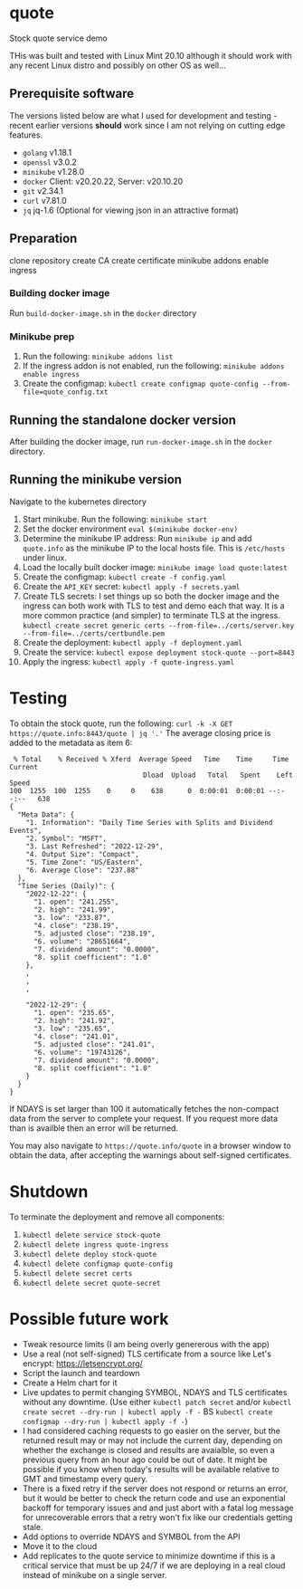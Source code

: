 # quote
Stock quote service demo

THis was built and tested with Linux Mint 20.10 although it should work with any recent Linux distro and possibly on other OS as well...

## Prerequisite software
The versions listed below are what I used for development and testing - recent earlier versions **should** work since I am not relying on cutting edge features.
- `golang` v1.18.1
- `openssl` v3.0.2
- `minikube` v1.28.0
- `docker` Client: v20.20.22, Server: v20.10.20
- `git` v2.34.1
- `curl` v7.81.0 
- `jq` jq-1.6 (Optional for viewing json in an attractive format)

## Preparation
clone repository
create CA
create certificate
minikube addons enable ingress

### Building docker image
Run `build-docker-image.sh` in the `docker` directory

### Minikube prep
1. Run the following:
`minikube addons list`
2. If the ingress addon is not enabled, run the following:
`minikube addons enable ingress`
3. Create the configmap:
`kubectl create configmap quote-config --from-file=quote_config.txt`


## Running the standalone docker version
After building the docker image, run `run-docker-image.sh` in the `docker` directory.

## Running the minikube version
Navigate to the kubernetes directory
1. Start minikube.  Run the following:
`minikube start`
2. Set the docker environment
`eval $(minikube docker-env)`
3. Determine the minikube IP address:
Run `minikube ip` and add `quote.info` as the minikube IP to the local hosts file.  This is `/etc/hosts` under linux.
4. Load the locally built docker image:
`minikube image load quote:latest`
5. Create the configmap:
`kubectl create -f config.yaml`
6. Create the `API_KEY` secret:
`kubectl apply -f secrets.yaml`
7. Create TLS secrets:
I set things up so both the docker image and the ingress can both work with TLS to test and demo each that way.  It is a more common practice (and simpler) to terminate TLS at the ingress.
`kubectl create secret generic certs --from-file=../certs/server.key --from-file=../certs/certbundle.pem`
8. Create the deployment:
`kubectl apply -f deployment.yaml`
9. Create the service:
`kubectl expose deployment stock-quote --port=8443`
10. Apply the ingress:
`kubectl apply -f quote-ingress.yaml`

# Testing
To obtain the stock quote, run the following:
`curl -k -X GET https://quote.info:8443/quote | jq '.'`
The average closing price is added to the metadata as item 6:
```
 % Total    % Received % Xferd  Average Speed   Time    Time     Time  Current
                                 Dload  Upload   Total   Spent    Left  Speed
100  1255  100  1255    0     0    638      0  0:00:01  0:00:01 --:--:--   638
{
  "Meta Data": {
    "1. Information": "Daily Time Series with Splits and Dividend Events",
    "2. Symbol": "MSFT",
    "3. Last Refreshed": "2022-12-29",
    "4. Output Size": "Compact",
    "5. Time Zone": "US/Eastern",
    "6. Average Close": "237.88"
  },
  "Time Series (Daily)": {
    "2022-12-22": {
      "1. open": "241.255",
      "2. high": "241.99",
      "3. low": "233.87",
      "4. close": "238.19",
      "5. adjusted close": "238.19",
      "6. volume": "28651664",
      "7. dividend amount": "0.0000",
      "8. split coefficient": "1.0"
    },
    ,
    ,
    ,

    "2022-12-29": {
      "1. open": "235.65",
      "2. high": "241.92",
      "3. low": "235.65",
      "4. close": "241.01",
      "5. adjusted close": "241.01",
      "6. volume": "19743126",
      "7. dividend amount": "0.0000",
      "8. split coefficient": "1.0"
    }
  }
}
```
If NDAYS is set larger than 100 it automatically fetches the non-compact data from the server to complete your request.  If you request more data than is availble then an error will be returned.

You may also navigate to `https://quote.info/quote` in a browser window to obtain the data, after accepting the warnings about self-signed certificates.

# Shutdown
To terminate the deployment and remove all components:
1. `kubectl delete service stock-quote`
2. `kubectl delete ingress quote-ingress`
3. `kubectl delete deploy stock-quote`
4. `kubectl delete configmap quote-config`
5. `kubectl delete secret certs`
6. `kubectl delete secret quote-secret`

# Possible future work
- Tweak resource limits (I am being overly genererous with the app)
- Use a real (not self-signed) TLS certificate from a source like Let's encrypt: https://letsencrypt.org/
- Script the launch and teardown
- Create a Helm chart for it
- Live updates to permit changing SYMBOL, NDAYS and TLS certificates without any downtime.  (Use either `kubectl patch secret` and/or `kubectl create secret --dry-run | kubectl apply -f -` BS `kubectl create configmap --dry-run | kubectl apply -f -`)
- I had considered caching requests to go easier on the server, but the returned result may or may not include the current day, depending on whether the exchange is closed and results are avaialble, so even a previous query from an hour ago could be out of date.  It might be possible if you know when today's results will be available relative to GMT and timestamp every query.
- There is a fixed retry if the server does not respond or returns an error, but it would be better to check the return code and use an exponential backoff for temporary issues and and just abort with a fatal log message for unrecoverable errors that a retry won't fix like our credentials getting stale.
- Add options to override NDAYS and SYMBOL from the API
- Move it to the cloud
- Add replicates to the quote service to minimize downtime if this is a critical service that must be up 24/7 if we are deploying in a real cloud instead of minikube on a single server.

